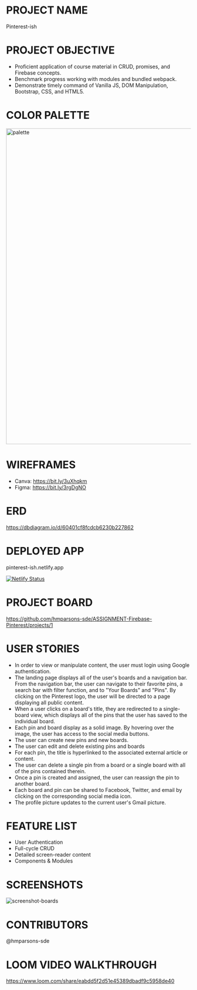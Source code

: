 # PROJECT NAME
Pinterest-ish

# PROJECT OBJECTIVE
- Proficient application of course material in CRUD, promises, and Firebase concepts.
- Benchmark progress working with modules and bundled webpack.
- Demonstrate timely command of Vanilla JS, DOM Manipulation, Bootstrap, CSS, and HTML5.

# COLOR PALETTE

<img width="860" alt="palette" src="https://user-images.githubusercontent.com/67122062/110022304-5df17580-7cf1-11eb-88bc-1633cf025d43.png">

# WIREFRAMES
- Canva: https://bit.ly/3uXhqkm
- Figma: https://bit.ly/3rgDgNO

# ERD
https://dbdiagram.io/d/60401cf8fcdcb6230b227862

# DEPLOYED APP
pinterest-ish.netlify.app

[![Netlify Status](https://api.netlify.com/api/v1/badges/2e1de122-1698-4eb3-be2d-df5f703a75a4/deploy-status)](https://app.netlify.com/sites/pinterest-ish/deploys)

# PROJECT BOARD
https://github.com/hmparsons-sde/ASSIGNMENT-Firebase-Pinterest/projects/1

# USER STORIES
- In order to view or manipulate content, the user must login using Google authentication. 
- The landing page displays all of the user's boards and a navigation bar. From the navigation bar, the user can navigate to their favorite pins, a search bar with filter function, and to "Your Boards" and "Pins". By clicking on the Pinterest logo, the user will be directed to a page displaying all public content.
- When a user clicks on a board's title, they are redirected to a single-board view, which displays all of the pins that the user has saved to the individual board.
- Each pin and board display as a solid image. By hovering over the image, the user has access to the social media buttons.
- The user can create new pins and new boards.
- The user can edit and delete existing pins and boards
- For each pin, the title is hyperlinked to the associated external article or content.
- The user can delete a single pin from a board or a single board with all of the pins contained therein.
- Once a pin is created and assigned, the user can reassign the pin to another board.
- Each board and pin can be shared to Facebook, Twitter, and email by clicking on the corresponding social media icon.
- The profile picture updates to the current user's Gmail picture.

# FEATURE LIST
- User Authentication
- Full-cycle CRUD
- Detailed screen-reader content
- Components & Modules

# SCREENSHOTS

![screenshot-boards](https://user-images.githubusercontent.com/67122062/110984617-02e30280-8331-11eb-99c6-50f312c737a6.png)

# CONTRIBUTORS
@hmparsons-sde

# LOOM VIDEO WALKTHROUGH

https://www.loom.com/share/eabdd5f2d51e45389dbadf9c5958de40
